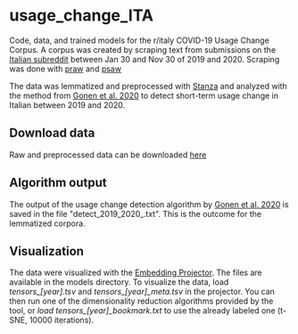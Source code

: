 # usage_change_ITA
Code, data, and trained models for the r/italy COVID-19 Usage Change Corpus. A corpus was created by scraping text from submissions on the [Italian subreddit](https://www.reddit.com/r/italy) between Jan 30 and Nov 30 of 2019 and 2020. Scraping was done with [praw](https://github.com/praw-dev/praw/blob/master/docs/index.rst) and [psaw](https://github.com/openai/psaw.)

The data was lemmatized and preprocessed with [Stanza](https://stanfordnlp.github.io/stanza/) and analyzed with the method from [Gonen et al. 2020](https://github.com/gonenhila/usage_change) to detect short-term usage change in Italian between 2019 and 2020.


## Download data
Raw and preprocessed data can be downloaded [here](https://drive.google.com/file/d/125kNZOOgBB1SsHQ3CQAODriQdGRxPcyN/view?usp=sharing)

## Algorithm output
The output of the usage change detection algorithm by [Gonen et al. 2020](https://github.com/gonenhila/usage_change) is saved in the file "detect_2019_2020_.txt". This is the outcome for the lemmatized corpora.

## Visualization
The data were visualized with the [Embedding Projector](https://projector.tensorflow.org/). The files are available in the models directory. To visualize the data, load *tensors_[year].tsv* and *tensors_[year]_meta.tsv* in the projector. You can then run one of the dimensionality reduction algorithms provided by the tool, or *load tensors_[year]_bookmark.txt* to use the already labeled one (t-SNE, 10000 iterations).
